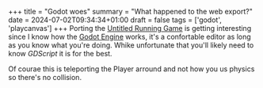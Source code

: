 +++
title = "Godot woes"
summary = "What happened to the web export?"
date = 2024-07-02T09:34:34+01:00
draft = false
tags = ['godot', 'playcanvas']
+++
Porting the [Untitled Running Game](https://hyperagon.itch.io/untitld-running-game) is getting interesting since I know how the [Godot Engine](https://godotengine.org/) works, it's a confortable editor as long as you know what you're doing. Whike unfortunate that you'll likely need to know *GDScript* it is for the best.

Of courae this is teleporting the Player arround and not how you us physics so there's no collision.
